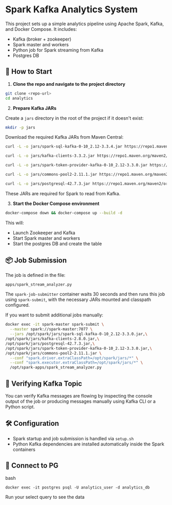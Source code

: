 # Spark Kafka Analytics System

This project sets up a simple analytics pipeline using Apache Spark, Kafka, and Docker Compose. It includes:

- Kafka (broker + zookeeper)
- Spark master and workers
- Python job for Spark streaming from Kafka
- Postgres DB

## 🚀 How to Start

1. **Clone the repo and navigate to the project directory**

```bash
git clone <repo-url>
cd analytics
```

2. **Prepare Kafka JARs**

Create a `jars` directory in the root of the project if it doesn't exist:

```bash
mkdir -p jars
```

Download the required Kafka JARs from Maven Central:

```bash
curl -L -o jars/spark-sql-kafka-0-10_2.12-3.3.4.jar https://repo1.maven.org/maven2/org/apache/spark/spark-sql-kafka-0-10_2.12/3.3.4/spark-sql-kafka-0-10_2.12-3.3.4.jar

curl -L -o jars/kafka-clients-3.3.2.jar https://repo1.maven.org/maven2/org/apache/kafka/kafka-clients/3.3.2/kafka-clients-3.3.2.jar

curl -L -o jars/spark-token-provider-kafka-0-10_2.12-3.3.0.jar https://repo1.maven.org/maven2/org/apache/spark/spark-token-provider-kafka-0-10_2.12/3.3.0/spark-token-provider-kafka-0-10_2.12-3.3.0.jar

curl -L -o jars/commons-pool2-2.11.1.jar https://repo1.maven.org/maven2/org/apache/commons/commons-pool2/2.11.1/commons-pool2-2.11.1.jar

curl -L -o jars/postgresql-42.7.3.jar https://repo1.maven.org/maven2/org/postgresql/postgresql/42.7.3/postgresql-42.7.3.jar
```

These JARs are required for Spark to read from Kafka.

3. **Start the Docker Compose environment**

```bash
docker-compose down && docker-compose up --build -d
```

This will:
- Launch Zookeeper and Kafka
- Start Spark master and workers
- Start the postgres DB and create the table

## 📦 Job Submission

The job is defined in the file:

```text
apps/spark_stream_analyzer.py
```

The `spark-job-submitter` container waits 30 seconds and then runs this job using `spark-submit`, with the necessary JARs mounted and classpath configured.

If you want to submit additional jobs manually:

```bash
docker exec -it spark-master spark-submit \
  --master spark://spark-master:7077 \
  --jars /opt/spark/jars/spark-sql-kafka-0-10_2.12-3.3.0.jar,\
/opt/spark/jars/kafka-clients-2.8.0.jar,\
/opt/spark/jars/postgresql-42.7.3.jar,\
/opt/spark/jars/spark-token-provider-kafka-0-10_2.12-3.3.0.jar,\
/opt/spark/jars/commons-pool2-2.11.1.jar \
  --conf "spark.driver.extraClassPath=/opt/spark/jars/*" \
  --conf "spark.executor.extraClassPath=/opt/spark/jars/*" \
  /opt/spark-apps/spark_stream_analyzer.py
```

## 🧪 Verifying Kafka Topic

You can verify Kafka messages are flowing by inspecting the console output of the job or producing messages manually using Kafka CLI or a Python script.

## 🛠 Configuration

- Spark startup and job submission is handled via `setup.sh`
- Python Kafka dependencies are installed automatically inside the Spark containers

## 🧪 Connect to PG
bash
```
docker exec -it postgres psql -U analytics_user -d analytics_db
```
Run your select query to see the data

